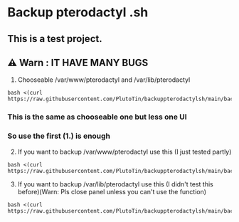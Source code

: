 # Backup pterodactyl .sh

## This is a test project.
## ⚠️ Warn : IT HAVE MANY BUGS

1. Chooseable /var/www/pterodactyl and /var/lib/pterodactyl

```
bash <(curl https://raw.githubusercontent.com/PlutoTin/backuppterodactylsh/main/backupstart.sh)
```

### This is the same as chooseable one but less one UI
### So use the first (1.) is enough

2. If you want to backup /var/www/pterodactyl use this (I just tested partly)

```
bash <(curl https://raw.githubusercontent.com/PlutoTin/backuppterodactylsh/main/backupwwwstart.sh)
```
3. If you want to backup /var/lib/pterodactyl use this (I didn't test this before)(Warn: Pls close panel unless you can't use the function)

```
bash <(curl https://raw.githubusercontent.com/PlutoTin/backuppterodactylsh/main/backuplibstart.sh)
```
